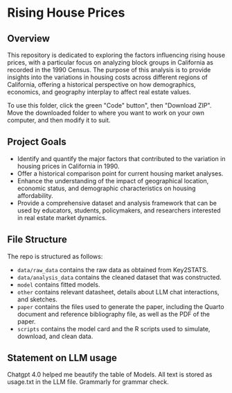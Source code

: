 # Rising House Prices

## Overview

This repository is dedicated to exploring the factors influencing rising house prices, with a particular focus on analyzing block groups in California as recorded in the 1990 Census. The purpose of this analysis is to provide insights into the variations in housing costs across different regions of California, offering a historical perspective on how demographics, economics, and geography interplay to affect real estate values.

To use this folder, click the green "Code" button", then "Download ZIP". Move the downloaded folder to where you want to work on your own computer, and then modify it to suit.

## Project Goals
-  Identify and quantify the major factors that contributed to the variation in housing prices in California in 1990.
-  Offer a historical comparison point for current housing market analyses.
-  Enhance the understanding of the impact of geographical location, economic status, and demographic characteristics on housing affordability.
-  Provide a comprehensive dataset and analysis framework that can be used by educators, students, policymakers, and researchers interested in real estate market dynamics.

## File Structure

The repo is structured as follows:

-   `data/raw_data` contains the raw data as obtained from Key2STATS.
-   `data/analysis_data` contains the cleaned dataset that was constructed.
-   `model` contains fitted models. 
-   `other` contains relevant datasheet, details about LLM chat interactions, and sketches.
-   `paper` contains the files used to generate the paper, including the Quarto document and reference bibliography file, as well as the PDF of the paper. 
-   `scripts` contains  the model card and the R scripts used to simulate, download, and clean data.


## Statement on LLM usage
Chatgpt 4.0 helped me beautify the table of Models. All text is stored as usage.txt in the LLM file.
Grammarly for grammar check.
